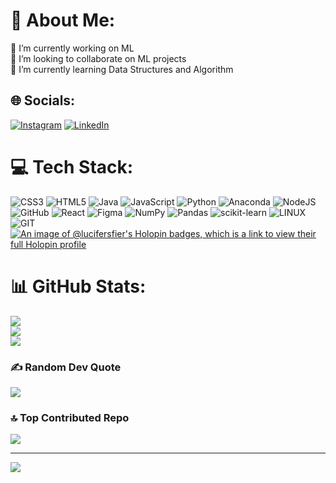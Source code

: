 # 💫 About Me:
🔭 I’m currently working on ML<br>👯 I’m looking to collaborate on ML projects<br>🌱 I’m currently learning Data Structures and Algorithm


## 🌐 Socials:
[![Instagram](https://img.shields.io/badge/Instagram-%23E4405F.svg?logo=Instagram&logoColor=white)](https://instagram.com/nittyansh) [![LinkedIn](https://img.shields.io/badge/LinkedIn-%230077B5.svg?logo=linkedin&logoColor=white)](https://linkedin.com/in/https://www.linkedin.com/in/nittyansh-srivastava) 

# 💻 Tech Stack:
![CSS3](https://img.shields.io/badge/css3-%231572B6.svg?style=plastic&logo=css3&logoColor=white) ![HTML5](https://img.shields.io/badge/html5-%23E34F26.svg?style=plastic&logo=html5&logoColor=white) ![Java](https://img.shields.io/badge/java-%23ED8B00.svg?style=plastic&logo=java&logoColor=white) ![JavaScript](https://img.shields.io/badge/javascript-%23323330.svg?style=plastic&logo=javascript&logoColor=%23F7DF1E) ![Python](https://img.shields.io/badge/python-3670A0?style=plastic&logo=python&logoColor=ffdd54) ![Anaconda](https://img.shields.io/badge/Anaconda-%2344A833.svg?style=plastic&logo=anaconda&logoColor=white) ![NodeJS](https://img.shields.io/badge/node.js-6DA55F?style=plastic&logo=node.js&logoColor=white) ![GitHub](https://img.shields.io/badge/GitHub-%23121011.svg?style=plastic&logo=github&logoColor=white) ![React](https://img.shields.io/badge/react-%2320232a.svg?style=plastic&logo=react&logoColor=%2361DAFB) 	![Figma](https://img.shields.io/badge/figma-%23F24E1E.svg?style=plastic&logo=figma&logoColor=white) ![NumPy](https://img.shields.io/badge/numpy-%23013243.svg?style=plastic&logo=numpy&logoColor=white) ![Pandas](https://img.shields.io/badge/pandas-%23150458.svg?style=plastic&logo=pandas&logoColor=white) ![scikit-learn](https://img.shields.io/badge/scikit--learn-%23F7931E.svg?style=plastic&logo=scikit-learn&logoColor=white) ![LINUX](https://img.shields.io/badge/Linux-FCC624?style=plastic&logo=linux&logoColor=black) ![GIT](https://img.shields.io/badge/Git-fc6d26?style=plastic&logo=git&logoColor=white)
[![An image of @lucifersfier's Holopin badges, which is a link to view their full Holopin profile](https://holopin.me/lucifersfier)](https://holopin.io/@lucifersfier)
# 📊 GitHub Stats:
![](https://github-readme-stats.vercel.app/api?username=lucifersfier&theme=blue-green&hide_border=false&include_all_commits=false&count_private=false)<br/>
![](https://github-readme-streak-stats.herokuapp.com/?user=lucifersfier&theme=blue-green&hide_border=false)<br/>
![](https://github-readme-stats.vercel.app/api/top-langs/?username=lucifersfier&theme=blue-green&hide_border=false&include_all_commits=false&count_private=false&layout=compact)

### ✍️ Random Dev Quote
![](https://quotes-github-readme.vercel.app/api?type=horizontal&theme=radical)

### 🔝 Top Contributed Repo
![](https://github-contributor-stats.vercel.app/api?username=lucifersfier&limit=5&theme=dark&combine_all_yearly_contributions=true)

---
[![](https://visitcount.itsvg.in/api?id=lucifersfier&icon=0&color=1)](https://visitcount.itsvg.in)

<!-- Proudly created with GPRM ( https://gprm.itsvg.in ) -->
